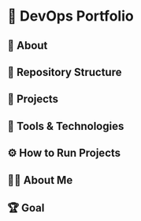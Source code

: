 
# 🧰 DevOps Portfolio

## 🚀 About
## 📂 Repository Structure
## 💼 Projects
## 🧠 Tools & Technologies
## ⚙️ How to Run Projects
## 👩‍💻 About Me
## 🏆 Goal
